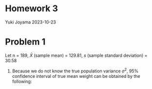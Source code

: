 Homework 3
================
Yuki Joyama
2023-10-23

# Problem 1

Let n = 189, $\bar{X}$ (sample mean) = 129.81, $s$ (sample standard
deviation) = 30.58

1)  Because we do not know the true population variance $\sigma^2$, 95%
    confidence interval of true mean weight can be obtained by the
    following:
